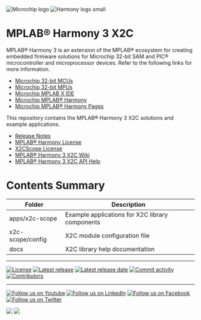 ﻿![Microchip logo](https://raw.githubusercontent.com/wiki/Microchip-MPLAB-Harmony/Microchip-MPLAB-Harmony.github.io/images/microchip_logo.png)
![Harmony logo small](https://raw.githubusercontent.com/wiki/Microchip-MPLAB-Harmony/Microchip-MPLAB-Harmony.github.io/images/microchip_mplab_harmony_logo_small.png)

# MPLAB® Harmony 3 X2C

MPLAB® Harmony 3 is an extension of the MPLAB® ecosystem for creating
embedded firmware solutions for Microchip 32-bit SAM and PIC® microcontroller
and microprocessor devices.  Refer to the following links for more information.

- [Microchip 32-bit MCUs](https://www.microchip.com/design-centers/32-bit)
- [Microchip 32-bit MPUs](https://www.microchip.com/design-centers/32-bit-mpus)
- [Microchip MPLAB X IDE](https://www.microchip.com/mplab/mplab-x-ide)
- [Microchip MPLAB® Harmony](https://www.microchip.com/mplab/mplab-harmony)
- [Microchip MPLAB® Harmony Pages](https://microchip-mplab-harmony.github.io/)

This repository contains the MPLAB® Harmony 3 X2C solutions and example applications.

- [Release Notes](./release_notes.md)
- [MPLAB® Harmony License](mplab_harmony_license.md)
- [X2CScope License](X2CScope_license.md)
- [MPLAB® Harmony 3 X2C Wiki](https://github.com/Microchip-MPLAB-Harmony/x2c/wiki)
- [MPLAB® Harmony 3 X2C API Help](https://microchip-mplab-harmony.github.io/x2c)

# Contents Summary

| Folder     | Description                                               |
| ---        | ---                                                       |
| apps/x2c-scope | Example applications for X2C library components      |
| x2c-scope/config     | X2C module configuration file                        |
| docs       | X2C library help documentation                       |



____

[![License](https://img.shields.io/badge/license-Harmony%20license-orange.svg)](https://github.com/Microchip-MPLAB-Harmony/x2c/blob/master/mplab_harmony_license.md)
[![Latest release](https://img.shields.io/github/release/Microchip-MPLAB-Harmony/x2c.svg)](https://github.com/Microchip-MPLAB-Harmony/x2c/releases/latest)
[![Latest release date](https://img.shields.io/github/release-date/Microchip-MPLAB-Harmony/x2c.svg)](https://github.com/Microchip-MPLAB-Harmony/x2c/releases/latest)
[![Commit activity](https://img.shields.io/github/commit-activity/y/Microchip-MPLAB-Harmony/x2c.svg)](https://github.com/Microchip-MPLAB-Harmony/x2c/graphs/commit-activity)
[![Contributors](https://img.shields.io/github/contributors-anon/Microchip-MPLAB-Harmony/x2c.svg)]()

____

[![Follow us on Youtube](https://img.shields.io/badge/Youtube-Follow%20us%20on%20Youtube-red.svg)](https://www.youtube.com/user/MicrochipTechnology)
[![Follow us on LinkedIn](https://img.shields.io/badge/LinkedIn-Follow%20us%20on%20LinkedIn-blue.svg)](https://www.linkedin.com/company/microchip-technology)
[![Follow us on Facebook](https://img.shields.io/badge/Facebook-Follow%20us%20on%20Facebook-blue.svg)](https://www.facebook.com/microchiptechnology/)
[![Follow us on Twitter](https://img.shields.io/twitter/follow/MicrochipTech.svg?style=social)](https://twitter.com/MicrochipTech)

[![](https://img.shields.io/github/stars/Microchip-MPLAB-Harmony/x2c.svg?style=social)]()
[![](https://img.shields.io/github/watchers/Microchip-MPLAB-Harmony/x2c.svg?style=social)]()


